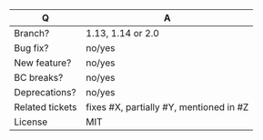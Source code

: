 | Q               | A
|-----------------|-----
| Branch?         | 1.13, 1.14 or 2.0 <!-- see the comment below -->
| Bug fix?        | no/yes
| New feature?    | no/yes
| BC breaks?      | no/yes
| Deprecations?   | no/yes <!-- don't forget to update the UPGRADE-*.md file -->
| Related tickets | fixes #X, partially #Y, mentioned in #Z
| License         | MIT

<!--
 - Bug fixes must be submitted against the 1.13 branch
 - Features and deprecations must be submitted against the 1.14 branch
 - Features, removing deprecations and BC breaks must be submitted against the 2.0 branch
 - Make sure that the correct base branch is set

 To be sure you are not breaking any Backward Compatibilities, check the documentation:
 https://docs.sylius.com/en/latest/book/organization/backward-compatibility-promise.html
-->
